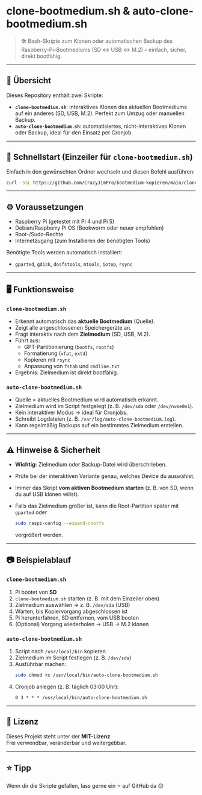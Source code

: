 # clone-bootmedium.sh & auto-clone-bootmedium.sh

> 🛠️ Bash-Skripte zum Klonen oder automatischen Backup des Raspberry-Pi-Bootmediums (SD ↔ USB ↔ M.2) – einfach, sicher, direkt bootfähig.

---

## 📖 Übersicht

Dieses Repository enthält zwei Skripte:

- **`clone-bootmedium.sh`**: interaktives Klonen des aktuellen Bootmediums auf ein anderes (SD, USB, M.2). Perfekt zum Umzug oder manuellen Backup.
- **`auto-clone-bootmedium.sh`**: automatisiertes, nicht-interaktives Klonen oder Backup, ideal für den Einsatz per Cronjob.

---

## 🚀 Schnellstart (Einzeiler für `clone-bootmedium.sh`)

Einfach in den gewünschten Ordner wechseln und diesen Befehl ausführen:  

```bash
curl -sSL https://github.com/CrazyJimPro/bootmedium-kopieren/main/clone-bootmedium.sh -o clone-bootmedium.sh && chmod +x clone-bootmedium.sh && sudo ./clone-bootmedium.sh
```

---

## ⚙️ Voraussetzungen

* Raspberry Pi (getestet mit Pi 4 und Pi 5)
* Debian/Raspberry Pi OS (Bookworm oder neuer empfohlen)
* Root-/Sudo-Rechte
* Internetzugang (zum Installieren der benötigten Tools)

Benötigte Tools werden automatisch installiert:

* `gparted`, `gdisk`, `dosfstools`, `mtools`, `iotop`, `rsync`

---

## 🖥️ Funktionsweise

### `clone-bootmedium.sh`

* Erkennt automatisch das **aktuelle Bootmedium** (Quelle).
* Zeigt alle angeschlossenen Speichergeräte an.
* Fragt interaktiv nach dem **Zielmedium** (SD, USB, M.2).
* Führt aus:
  * GPT-Partitionierung (`bootfs`, `rootfs`)
  * Formatierung (`vfat`, `ext4`)
  * Kopieren mit `rsync`
  * Anpassung von `fstab` und `cmdline.txt`
* Ergebnis: Zielmedium ist direkt bootfähig.

### `auto-clone-bootmedium.sh`

* Quelle = aktuelles Bootmedium wird automatisch erkannt.
* Zielmedium wird im Script festgelegt (z. B. `/dev/sda` oder `/dev/nvme0n1`).
* Kein interaktiver Modus → ideal für Cronjobs.
* Schreibt Logdateien (z. B. `/var/log/auto-clone-bootmedium.log`).
* Kann regelmäßig Backups auf ein bestimmtes Zielmedium erstellen.

---

## ⚠️ Hinweise & Sicherheit

* **Wichtig:** Zielmedium oder Backup-Datei wird überschrieben.
* Prüfe bei der interaktiven Variante genau, welches Device du auswählst.
* Immer das Skript **vom aktiven Bootmedium starten** (z. B. von SD, wenn du auf USB klonen willst).
* Falls das Zielmedium größer ist, kann die Root-Partition später mit `gparted` oder
  
  ```bash
  sudo raspi-config --expand-rootfs
  ```
  
  vergrößert werden.

---

## 📷 Beispielablauf

### `clone-bootmedium.sh`
1. Pi bootet von **SD**
2. `clone-bootmedium.sh` starten (z. B. mit dem Einzeiler oben)
3. Zielmedium auswählen → z. B. `/dev/sda` (USB)
4. Warten, bis Kopiervorgang abgeschlossen ist
5. Pi herunterfahren, SD entfernen, vom USB booten
6. (Optional) Vorgang wiederholen → USB → M.2 klonen

### `auto-clone-bootmedium.sh`
1. Script nach `/usr/local/bin` kopieren
2. Zielmedium im Script festlegen (z. B. `/dev/sda`)
3. Ausführbar machen:
   ```bash
   sudo chmod +x /usr/local/bin/auto-clone-bootmedium.sh
   ```
4. Cronjob anlegen (z. B. täglich 03:00 Uhr):
   ```cron
   0 3 * * * /usr/local/bin/auto-clone-bootmedium.sh
   ```

---

## 📝 Lizenz

Dieses Projekt steht unter der **MIT-Lizenz**.  
Frei verwendbar, veränderbar und weitergebbar.

---

## ⭐ Tipp

Wenn dir die Skripte gefallen, lass gerne ein ⭐ auf GitHub da 😊


